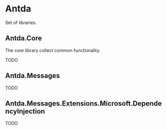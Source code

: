 # Antda

Set of libraries. 

## Antda.Core

The core library collect common functionality.

TODO

## Antda.Messages
TODO

## Antda.Messages.Extensions.Microsoft.DependencyInjection
TODO